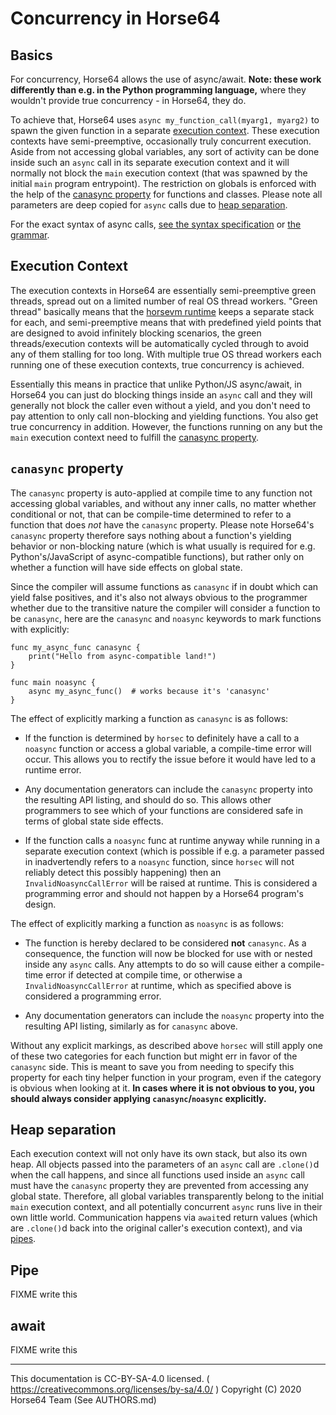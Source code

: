 
# Concurrency in Horse64

## Basics

For concurrency, Horse64 allows the use of async/await. **Note: these work
differently than e.g. in the Python programming language,** where they
wouldn't provide true concurrency - in Horse64, they do.

To achieve that, Horse64 uses `async my_function_call(myarg1, myarg2)` to
spawn the given function in a separate [execution context](
#execution-context). These execution contexts have semi-preemptive,
occasionally truly concurrent execution. Aside from not accessing global
variables, any sort of activity can be done inside such an `async` call
in its separate execution context and it will normally not block the
`main` execution context (that was spawned by the initial `main` program
entrypoint). The restriction on globals is enforced with the help of the
[canasync property](#canasync-property) for functions and classes.
Please note all parameters are deep copied for `async` calls due to
[heap separation](#heap-separation).

For the exact syntax of async calls, [see the syntax specification](
Horse64.md#asyncawait) or [the grammar](Horse64%20Grammar.md).


## Execution Context

The execution contexts in Horse64 are essentially semi-preemptive green
threads, spread out on a limited number of real OS thread workers.
"Green thread" basically means that the [horsevm runtime](
../Misc%20Tooling/horsevm.md) keeps a separate stack for each, and
semi-preemptive means that with predefined yield points that are designed
to avoid infinitely blocking scenarios, the green threads/execution contexts
will be automatically cycled through to avoid any of them stalling for
too long. With multiple true OS thread workers each running one of these
execution contexts, true concurrency is achieved.

Essentially this means in practice that unlike Python/JS async/await,
in Horse64 you can just do blocking things inside an `async` call
and they will generally not block the caller even without a yield,
and you don't need to pay attention to only call non-blocking and
yielding functions. You also get true concurrency in addition. However,
the functions running on any but the `main` execution context need
to fulfill the [canasync property](#canasync-property).


## `canasync` property

The `canasync` property is auto-applied at compile time to any function
not accessing global variables, and without any inner calls, no matter
whether conditional or not, that can be compile-time determined to
refer to a function that does *not* have the `canasync` property.
Please note Horse64's `canasync` property therefore says nothing about
a function's yielding behavior or non-blocking nature (which is what
usually is required for e.g. Python's/JavaScript of async-compatible
functions), but rather only on whether a function will have side effects
on global state.

Since the compiler will assume functions as `canasync` if in doubt
which can yield false positives, and it's also not always obvious to the
programmer whether due to the transitive nature the compiler will consider
a function to be `canasync`, here are the `canasync` and `noasync`
keywords to mark functions with explicitly:

```horse64
func my_async_func canasync {
    print("Hello from async-compatible land!")
}

func main noasync {
    async my_async_func()  # works because it's 'canasync'
}
```

The effect of explicitly marking a function as `canasync` is as follows:

- If the function is determined by `horsec` to definitely have a
  call to a `noasync` function or access a global variable,
  a compile-time error will occur. This allows you to rectify the issue
  before it would have led to a runtime error.

- Any documentation generators can include the `canasync` property
  into the resulting API listing, and should do so. This allows other
  programmers to see which of your functions are considered safe in
  terms of global state side effects.

- If the function calls a `noasync` func at runtime anyway while running
  in a separate execution context (which is possible if e.g. a parameter
  passed in inadvertendly refers to a `noasync` function, since `horsec`
  will not reliably detect this possibly happening) then an
  `InvalidNoasyncCallError` will be raised at runtime.
  This is considered a programming error and should not happen by a
  Horse64 program's design.

The effect of explicitly marking a function as `noasync` is as follows:

- The function is hereby declared to be considered **not** `canasync`.
  As a consequence, the function will now be blocked for use with
  or nested inside any `async` calls. Any attempts to do so will cause
  either a compile-time error if detected at compile time, or otherwise
  a `InvalidNoasyncCallError` at runtime, which as specified above is
  considered a programming error.

- Any documentation generators can include the `noasync` property
  into the resulting API listing, similarly as for `canasync` above.

Without any explicit markings, as described above `horsec` will still
apply one of these two categories for each function but might err in
favor of the `canasync` side. This is meant to save you from needing to
specify this property for each tiny helper function in your program,
even if the category is obvious when looking at it. **In cases where
it is not obvious to you, you should always consider applying
`canasync`/`noasync` explicitly.**


## Heap separation

Each execution context will not only have its own stack, but also
its own heap. All objects passed into the parameters of an `async`
call are `.clone()`d when the call happens, and since all functions
used inside an `async` call must have the `canasync` property they
are prevented from accessing any global state. Therefore, all global
variables transparently belong to the initial `main` execution context,
and all potentially concurrent `async` runs live in their own little
world. Communication happens via `await`ed return values (which are
`.clone()`d back into the original caller's execution context), and
via [pipes](#pipe).


## Pipe

FIXME write this


## await

FIXME write this

---
This documentation is CC-BY-SA-4.0 licensed.
( https://creativecommons.org/licenses/by-sa/4.0/ )
Copyright (C) 2020 Horse64 Team (See AUTHORS.md)
